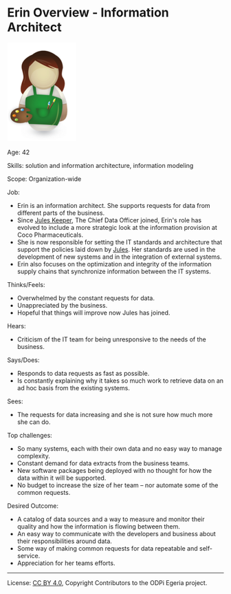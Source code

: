 <!-- SPDX-License-Identifier: CC-BY-4.0 -->
<!-- Copyright Contributors to the ODPi Egeria project. -->

# Erin Overview - Information Architect

![Icon](erin-overview.png)

Age: 42

Skills: solution and information architecture, information modeling

Scope: Organization-wide

Job:
* Erin is an information architect. She supports requests for data
from different parts of the business.
* Since [Jules Keeper](jules-keeper.md), The Chief Data Officer
joined, Erin's role has evolved to include a more
strategic look at the information provision at
Coco Pharmaceuticals.
* She is now responsible for setting the
IT standards and architecture that support the policies laid down by
[Jules](jules-keeper.md).
Her standards are used in the development of new systems and in the
integration of external systems. 
* Erin also focuses on the optimization and integrity of the information
supply chains that synchronize information between the IT systems.

Thinks/Feels:
* Overwhelmed by the constant requests for data.
* Unappreciated by the business.
* Hopeful that things will improve now Jules has joined.

Hears:
* Criticism of the IT team for being unresponsive to the needs of the business.

Says/Does:
* Responds to data requests as fast as possible.
* Is constantly explaining why it takes so much work to retrieve data
on an ad hoc basis from the existing systems.

Sees:
* The requests for data increasing and she is not sure how much more she can do.

Top challenges:
* So many systems, each with their own data and no easy way to manage complexity.
* Constant demand for data extracts from the business teams.
* New software packages being deployed with no thought for
how the data within it will be supported.
* No budget to increase the size of her team – nor
automate some of the common requests.

Desired Outcome:
* A catalog of data sources and a way to measure and monitor
their quality and how the information is flowing between them.
* An easy way to communicate with the developers and
business about their responsibilities around data.
* Some way of making common requests for data repeatable and self-service.
* Appreciation for her teams efforts.


----
License: [CC BY 4.0](https://creativecommons.org/licenses/by/4.0/),
Copyright Contributors to the ODPi Egeria project.